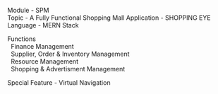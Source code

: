 Module - SPM  
Topic - A Fully Functional Shopping Mall Application - SHOPPING EYE  
Language - MERN Stack  
  
Functions  
  &nbsp;&nbsp;Finance Management  
  &nbsp;&nbsp;Supplier, Order & Inventory Management  
  &nbsp;&nbsp;Resource Management  
  &nbsp;&nbsp;Shopping & Advertisment Management  
  
Special Feature - Virtual Navigation
